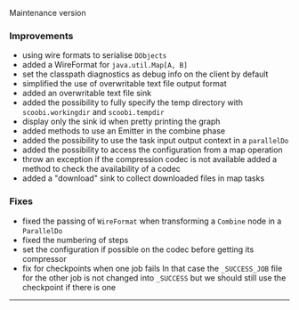 Maintenance version

### Improvements

* using wire formats to serialise `DObjects`
* added a WireFormat for `java.util.Map[A, B]`
* set the classpath diagnostics as debug info on the client by default
* simplified the use of overwritable text file output format
* added an overwritable text file sink
* added the possibility to fully specify the temp directory with `scoobi.workingdir` and `scoobi.tempdir`
* display only the sink id when pretty printing the graph
* added methods to use an Emitter in the combine phase
* added the possibility to use the task input output context in a `parallelDo`
* added the possibility to access the configuration from a map operation
* throw an exception if the compression codec is not available added a method to check the availability of a codec
* added a "download" sink to collect downloaded files in map tasks

### Fixes

* fixed the passing of `WireFormat` when transforming a `Combine` node in a `ParallelDo`
* fixed the numbering of steps
* set the configuration if possible on the codec before getting its compressor
* fix for checkpoints when one job fails In that case the `_SUCCESS_JOB` file for the other job is not changed into `_SUCCESS` but we should still use the checkpoint if there is one
  
------ 
